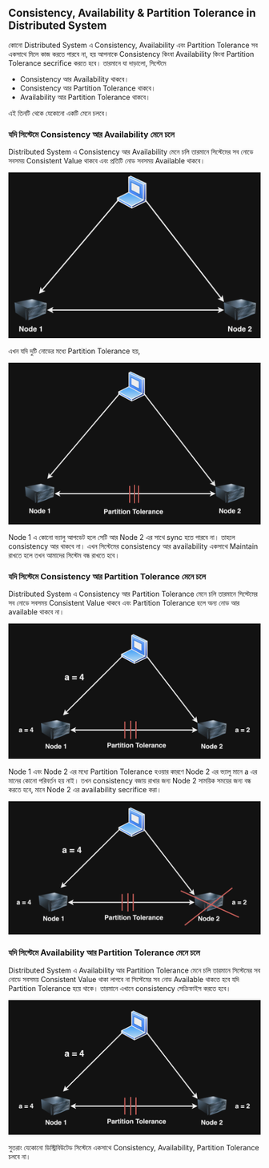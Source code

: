 ## Consistency, Availability & Partition Tolerance in Distributed System

কোনো Distributed System এ Consistency, Availability এবং Partition Tolerance সব একসাথে মিলে কাজ করতে পারবে না, হয় আপনাকে Consistency কিংবা Availability কিংবা Partition Tolerance secrifice করতে হবে। তারমানে যা দাড়ালো, সিস্টেমে 

* Consistency আর Availability থাকবে।
* Consistency আর Partition Tolerance থাকবে।
* Availability আর Partition Tolerance থাকবে।

এই তিনটি থেকে যেকোনো একটি মেনে চলবে।

### যদি সিস্টেমে Consistency আর Availability মেনে চলে

Distributed System এ Consistency আর Availability মেনে চলি তারমানে সিস্টেমের সব নোডে সবসময় Consistent Value থাকবে এবং প্রতিটি নোড সবসময় Available থাকবে। 

<p align="center">
  <img src="./images/cap-1.png" alt="cap theorem">
</p>

এখন যদি দুটি নোডের মধ্যে Partition Tolerance হয়,

<p align="center">
  <img src="./images/cap-2.png" alt="cap theorem">
</p>

Node 1 এ কোনো ভ্যালু আপডেট হলে সেটি আর Node 2 এর সাথে sync হতে পারবে না। তাহলে consistency আর থাকবে না। এখন সিস্টেমের consistency আর availability একসাথে Maintain রাখতে হলে তখন আমাদের সিস্টেম বন্ধ রাখতে হবে।

### যদি সিস্টেমে Consistency আর Partition Tolerance মেনে চলে

Distributed System এ Consistency আর Partition Tolerance মেনে চলি তারমানে সিস্টেমের সব নোডে সবসময় Consistent Value থাকবে এবং Partition Tolerance হলে অন্য নোড আর available থাকবে না।

<p align="center">
  <img src="./images/cap-3.png" alt="cap theorem">
</p>

Node 1 এবং Node 2 এর মধ্যে Partition Tolerance হওয়ার কারণে Node 2 এর ভ্যালু মানে a এর মানের কোনো পরিবর্তন হয় নাই। তখন consistency বজায় রাখার জন্য Node 2 সাময়িক সময়ের জন্য বন্ধ করতে হবে, মানে Node 2 এর availability secrifice করা। 

<p align="center">
  <img src="./images/cap-4.png" alt="cap theorem">
</p>

### যদি সিস্টেমে Availability আর Partition Tolerance মেনে চলে

Distributed System এ Availability আর Partition Tolerance মেনে চলি তারমানে সিস্টেমের সব নোডে সবসময় Consistent Value থাকা লাগবে না সিস্টেমের সব নোড Available থাকতে হবে যদি Partition Tolerance হয়ে থাকে। তারমানে এখানে consistency সেক্রিফাইস করতে হবে। 

<p align="center">
  <img src="./images/cap-3.png" alt="cap theorem">
</p>

সুতরাং যেকোনো ডিস্ট্রিবিউটেড সিস্টেমে একসাথে Consistency, Availability, Partition Tolerance চলবে না। 